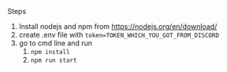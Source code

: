 Steps
1. Install nodejs and npm from https://nodejs.org/en/download/
2. create .env file with `token=TOKEN_WHICH_YOU_GOT_FROM_DISCORD`
3. go to cmd line and run
   1. `npm install`
   2. `npm run start`